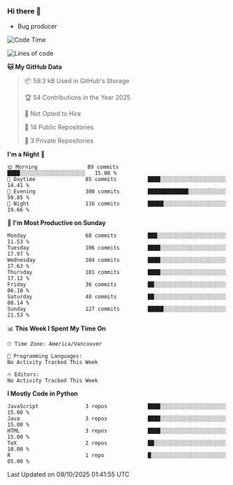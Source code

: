 ### Hi there 👋
* Bug producer


<!--START_SECTION:waka-->
![Code Time](http://img.shields.io/badge/Code%20Time-1%2C337%20hrs%2021%20mins-blue)

![Lines of code](https://img.shields.io/badge/From%20Hello%20World%20I%27ve%20Written-250.1%20thousand%20lines%20of%20code-blue)

**🐱 My GitHub Data** 

> 📦 59.3 kB Used in GitHub's Storage 
 > 
> 🏆 54 Contributions in the Year 2025
 > 
> 🚫 Not Opted to Hire
 > 
> 📜 14 Public Repositories 
 > 
> 🔑 3 Private Repositories 
 > 
**I'm a Night 🦉** 

```text
🌞 Morning                89 commits          ████░░░░░░░░░░░░░░░░░░░░░   15.08 % 
🌆 Daytime                85 commits          ████░░░░░░░░░░░░░░░░░░░░░   14.41 % 
🌃 Evening                300 commits         █████████████░░░░░░░░░░░░   50.85 % 
🌙 Night                  116 commits         █████░░░░░░░░░░░░░░░░░░░░   19.66 % 
```
📅 **I'm Most Productive on Sunday** 

```text
Monday                   68 commits          ███░░░░░░░░░░░░░░░░░░░░░░   11.53 % 
Tuesday                  106 commits         ████░░░░░░░░░░░░░░░░░░░░░   17.97 % 
Wednesday                104 commits         ████░░░░░░░░░░░░░░░░░░░░░   17.63 % 
Thursday                 101 commits         ████░░░░░░░░░░░░░░░░░░░░░   17.12 % 
Friday                   36 commits          ██░░░░░░░░░░░░░░░░░░░░░░░   06.10 % 
Saturday                 48 commits          ██░░░░░░░░░░░░░░░░░░░░░░░   08.14 % 
Sunday                   127 commits         █████░░░░░░░░░░░░░░░░░░░░   21.53 % 
```


📊 **This Week I Spent My Time On** 

```text
🕑︎ Time Zone: America/Vancouver

💬 Programming Languages: 
No Activity Tracked This Week

🔥 Editors: 
No Activity Tracked This Week
```

**I Mostly Code in Python** 

```text
JavaScript               3 repos             ████░░░░░░░░░░░░░░░░░░░░░   15.00 % 
Java                     3 repos             ████░░░░░░░░░░░░░░░░░░░░░   15.00 % 
HTML                     3 repos             ████░░░░░░░░░░░░░░░░░░░░░   15.00 % 
TeX                      2 repos             ██░░░░░░░░░░░░░░░░░░░░░░░   10.00 % 
R                        1 repo              █░░░░░░░░░░░░░░░░░░░░░░░░   05.00 % 
```




 Last Updated on 09/10/2025 01:41:55 UTC
<!--END_SECTION:waka-->
